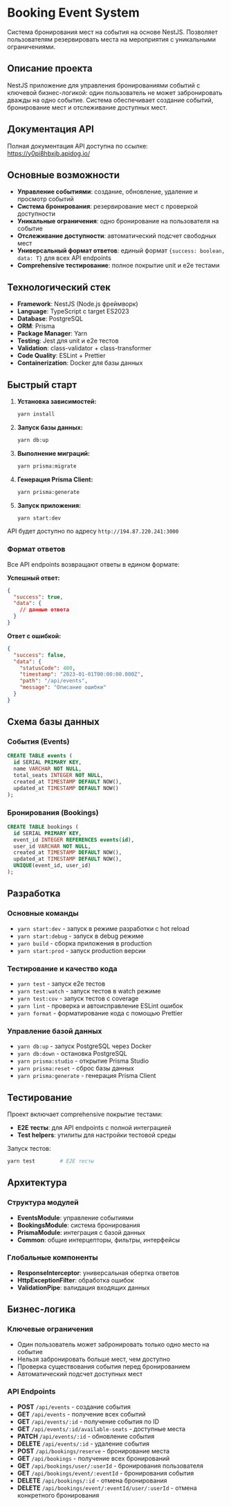 # Booking Event System

Система бронирования мест на события на основе NestJS. Позволяет пользователям резервировать места на мероприятия с уникальными ограничениями.

## Описание проекта

NestJS приложение для управления бронированиями событий с ключевой бизнес-логикой: один пользователь не может забронировать дважды на одно событие. Система обеспечивает создание событий, бронирование мест и отслеживание доступных мест.

## Документация API

Полная документация API доступна по ссылке: https://y0pi8hbxjb.apidog.io/

## Основные возможности

- **Управление событиями**: создание, обновление, удаление и просмотр событий
- **Система бронирования**: резервирование мест с проверкой доступности
- **Уникальные ограничения**: одно бронирование на пользователя на событие
- **Отслеживание доступности**: автоматический подсчет свободных мест
- **Универсальный формат ответов**: единый формат `{success: boolean, data: T}` для всех API endpoints
- **Comprehensive тестирование**: полное покрытие unit и e2e тестами

## Технологический стек

- **Framework**: NestJS (Node.js фреймворк)
- **Language**: TypeScript с target ES2023
- **Database**: PostgreSQL
- **ORM**: Prisma
- **Package Manager**: Yarn
- **Testing**: Jest для unit и e2e тестов
- **Validation**: class-validator + class-transformer
- **Code Quality**: ESLint + Prettier
- **Containerization**: Docker для базы данных

## Быстрый старт

1. **Установка зависимостей:**

   ```bash
   yarn install
   ```

2. **Запуск базы данных:**

   ```bash
   yarn db:up
   ```

3. **Выполнение миграций:**

   ```bash
   yarn prisma:migrate
   ```

4. **Генерация Prisma Client:**

   ```bash
   yarn prisma:generate
   ```

5. **Запуск приложения:**
   ```bash
   yarn start:dev
   ```

API будет доступно по адресу `http://194.87.220.241:3000`

### Формат ответов

Все API endpoints возвращают ответы в едином формате:

**Успешный ответ:**

```json
{
  "success": true,
  "data": {
    // данные ответа
  }
}
```

**Ответ с ошибкой:**

```json
{
  "success": false,
  "data": {
    "statusCode": 400,
    "timestamp": "2023-01-01T00:00:00.000Z",
    "path": "/api/events",
    "message": "Описание ошибки"
  }
}
```

## Схема базы данных

### События (Events)

```sql
CREATE TABLE events (
  id SERIAL PRIMARY KEY,
  name VARCHAR NOT NULL,
  total_seats INTEGER NOT NULL,
  created_at TIMESTAMP DEFAULT NOW(),
  updated_at TIMESTAMP DEFAULT NOW()
);
```

### Бронирования (Bookings)

```sql
CREATE TABLE bookings (
  id SERIAL PRIMARY KEY,
  event_id INTEGER REFERENCES events(id),
  user_id VARCHAR NOT NULL,
  created_at TIMESTAMP DEFAULT NOW(),
  updated_at TIMESTAMP DEFAULT NOW(),
  UNIQUE(event_id, user_id)
);
```

## Разработка

### Основные команды

- `yarn start:dev` - запуск в режиме разработки с hot reload
- `yarn start:debug` - запуск в debug режиме
- `yarn build` - сборка приложения в production
- `yarn start:prod` - запуск production версии

### Тестирование и качество кода

- `yarn test` - запуск e2e тестов
- `yarn test:watch` - запуск тестов в watch режиме
- `yarn test:cov` - запуск тестов с coverage
- `yarn lint` - проверка и автоисправление ESLint ошибок
- `yarn format` - форматирование кода с помощью Prettier

### Управление базой данных

- `yarn db:up` - запуск PostgreSQL через Docker
- `yarn db:down` - остановка PostgreSQL
- `yarn prisma:studio` - открытие Prisma Studio
- `yarn prisma:reset` - сброс базы данных
- `yarn prisma:generate` - генерация Prisma Client

## Тестирование

Проект включает comprehensive покрытие тестами:

- **E2E тесты**: для API endpoints с полной интеграцией
- **Test helpers**: утилиты для настройки тестовой среды

Запуск тестов:

```bash
yarn test        # E2E тесты
```

## Архитектура

### Структура модулей

- **EventsModule**: управление событиями
- **BookingsModule**: система бронирования
- **PrismaModule**: интеграция с базой данных
- **Common**: общие интерцепторы, фильтры, интерфейсы

### Глобальные компоненты

- **ResponseInterceptor**: универсальная обертка ответов
- **HttpExceptionFilter**: обработка ошибок
- **ValidationPipe**: валидация входящих данных

## Бизнес-логика

### Ключевые ограничения

- Один пользователь может забронировать только одно место на событие
- Нельзя забронировать больше мест, чем доступно
- Проверка существования события перед бронированием
- Автоматический подсчет доступных мест

### API Endpoints

- **POST** `/api/events` - создание события
- **GET** `/api/events` - получение всех событий
- **GET** `/api/events/:id` - получение события по ID
- **GET** `/api/events/:id/available-seats` - доступные места
- **PATCH** `/api/events/:id` - обновление события
- **DELETE** `/api/events/:id` - удаление события
- **POST** `/api/bookings/reserve` - бронирование места
- **GET** `/api/bookings` - получение всех бронирований
- **GET** `/api/bookings/user/:userId` - бронирования пользователя
- **GET** `/api/bookings/event/:eventId` - бронирования события
- **DELETE** `/api/bookings/:id` - отмена бронирования
- **DELETE** `/api/bookings/event/:eventId/user/:userId` - отмена конкретного бронирования
